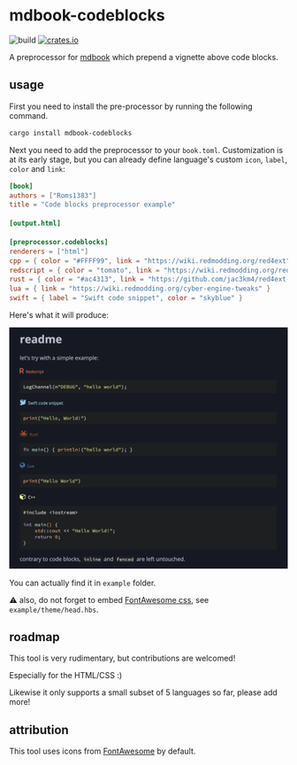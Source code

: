# mdbook-codeblocks

![build](https://github.com/Roms1383/mdbook-codeblocks/actions/workflows/quality.yml/badge.svg) [![crates.io](https://img.shields.io/crates/v/mdbook-codeblocks.svg)](https://crates.io/crates/mdbook-codeblocks)

A preprocessor for [mdbook](https://rust-lang.github.io/mdBook/) which prepend a vignette above code blocks.

## usage

First you need to install the pre-processor by running the following command.

```sh
cargo install mdbook-codeblocks
```

Next you need to add the preprocessor to your `book.toml`. Customization is at its early stage, but you can already define language's custom `icon`, `label`, `color` and `link`:

```toml
[book]
authors = ["Roms1383"]
title = "Code blocks preprocessor example"

[output.html]

[preprocessor.codeblocks]
renderers = ["html"]
cpp = { color = "#FFFF99", link = "https://wiki.redmodding.org/red4ext" }
redscript = { color = "tomato", link = "https://wiki.redmodding.org/redscript" }
rust = { color = "#ac4313", link = "https://github.com/jac3km4/red4ext-rs" }
lua = { link = "https://wiki.redmodding.org/cyber-engine-tweaks" }
swift = { label = "Swift code snippet", color = "skyblue" }
```

Here's what it will produce:

![example](https://raw.githubusercontent.com/Roms1383/mdbook-codeblocks/main/example.png)

You can actually find it in `example` folder.

⚠️ also, do not forget to embed [FontAwesome css](https://cdnjs.com/libraries/font-awesome), see `example/theme/head.hbs`.

## roadmap

This tool is very rudimentary, but contributions are welcomed!

Especially for the HTML/CSS :)

Likewise it only supports a small subset of 5 languages so far, please add more!

## attribution

This tool uses icons from [FontAwesome](https://fontawesome.com/) by default.
